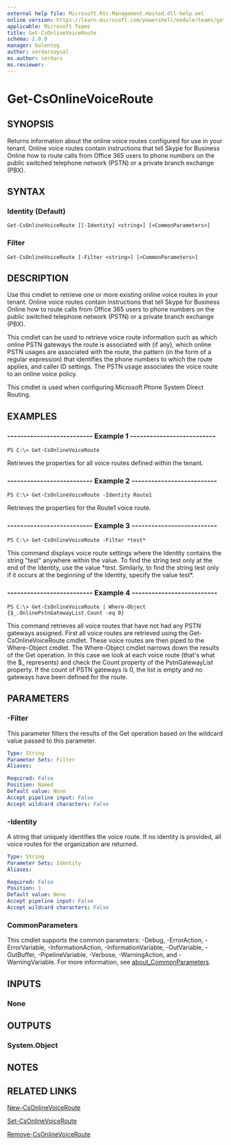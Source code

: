 ```yaml
---
external help file: Microsoft.Rtc.Management.Hosted.dll-help.xml
online version: https://learn.microsoft.com/powershell/module/teams/get-csonlinevoiceroute
applicable: Microsoft Teams
title: Get-CsOnlineVoiceRoute
schema: 2.0.0
manager: bulenteg
author: serdarsoysal
ms.author: serdars
ms.reviewer:
---
```


# Get-CsOnlineVoiceRoute

## SYNOPSIS
Returns information about the online voice routes configured for use in your tenant. Online voice routes contain instructions that tell Skype for Business Online how to route calls from Office 365 users to phone numbers on the public switched telephone network (PSTN) or a private branch exchange (PBX).

## SYNTAX

### Identity (Default)
```
Get-CsOnlineVoiceRoute [[-Identity] <string>] [<CommonParameters>]
```

### Filter
```
Get-CsOnlineVoiceRoute [-Filter <string>] [<CommonParameters>]
```

## DESCRIPTION
Use this cmdlet to retrieve one or more existing online voice routes in your tenant. Online voice routes contain instructions that tell Skype for Business Online how to route calls from Office 365 users to phone numbers on the public switched telephone network (PSTN) or a private branch exchange (PBX).

This cmdlet can be used to retrieve voice route information such as which online PSTN gateways the route is associated with (if any), which online PSTN usages are associated with the route, the pattern (in the form of a regular expression) that identifies the phone numbers to which the route applies, and caller ID settings. The PSTN usage associates the voice route to an online voice policy.

This cmdlet is used when configuring Microsoft Phone System Direct Routing.

## EXAMPLES

### -------------------------- Example 1 --------------------------
```
PS C:\> Get-CsOnlineVoiceRoute
```

Retrieves the properties for all voice routes defined within the tenant.

### -------------------------- Example 2 --------------------------
```
PS C:\> Get-CsOnlineVoiceRoute -Identity Route1
```

Retrieves the properties for the Route1 voice route.

### -------------------------- Example 3 --------------------------
```
PS C:\> Get-CsOnlineVoiceRoute -Filter *test*
```

This command displays voice route settings where the Identity contains the string "test" anywhere within the value. To find the string test only at the end of the Identity, use the value \*test. Similarly, to find the string test only if it occurs at the beginning of the Identity, specify the value test\*.

### -------------------------- Example 4 --------------------------
```
PS C:\> Get-CsOnlineVoiceRoute | Where-Object {$_.OnlinePstnGatewayList.Count -eq 0}
```

This command retrieves all voice routes that have not had any PSTN gateways assigned. First all voice routes are retrieved using the Get-CsOnlineVoiceRoute cmdlet. These voice routes are then piped to the Where-Object cmdlet. The Where-Object cmdlet narrows down the results of the Get operation. In this case we look at each voice route (that's what the $_ represents) and check the Count property of the PstnGatewayList property. If the count of PSTN gateways is 0, the list is empty and no gateways have been defined for the route.

## PARAMETERS

### -Filter
This parameter filters the results of the Get operation based on the wildcard value passed to this parameter.

```yaml
Type: String
Parameter Sets: Filter
Aliases:

Required: False
Position: Named
Default value: None
Accept pipeline input: False
Accept wildcard characters: False
```

### -Identity
A string that uniquely identifies the voice route. If no identity is provided, all voice routes for the organization are returned.

```yaml
Type: String
Parameter Sets: Identity
Aliases:

Required: False
Position: 1
Default value: None
Accept pipeline input: False
Accept wildcard characters: False
```

### CommonParameters
This cmdlet supports the common parameters: -Debug, -ErrorAction, -ErrorVariable, -InformationAction, -InformationVariable, -OutVariable, -OutBuffer, -PipelineVariable, -Verbose, -WarningAction, and -WarningVariable. For more information, see [about_CommonParameters](https://go.microsoft.com/fwlink/?LinkID=113216).

## INPUTS

### None

## OUTPUTS

### System.Object

## NOTES

## RELATED LINKS
[New-CsOnlineVoiceRoute](https://learn.microsoft.com/powershell/module/teams/new-csonlinevoiceroute)

[Set-CsOnlineVoiceRoute](https://learn.microsoft.com/powershell/module/teams/set-csonlinevoiceroute)

[Remove-CsOnlineVoiceRoute](https://learn.microsoft.com/powershell/module/teams/remove-csonlinevoiceroute)
